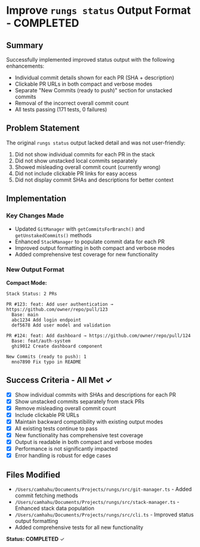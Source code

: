# Improve `rungs status` Output Format - COMPLETED

## Summary

Successfully implemented improved status output with the following enhancements:
- Individual commit details shown for each PR (SHA + description)
- Clickable PR URLs in both compact and verbose modes
- Separate "New Commits (ready to push)" section for unstacked commits
- Removal of the incorrect overall commit count
- All tests passing (171 tests, 0 failures)

## Problem Statement

The original `rungs status` output lacked detail and was not user-friendly:
1. Did not show individual commits for each PR in the stack
2. Did not show unstacked local commits separately  
3. Showed misleading overall commit count (currently wrong)
4. Did not include clickable PR links for easy access
5. Did not display commit SHAs and descriptions for better context

## Implementation

### Key Changes Made
- Updated `GitManager` with `getCommitsForBranch()` and `getUnstakedCommits()` methods
- Enhanced `StackManager` to populate commit data for each PR
- Improved output formatting in both compact and verbose modes
- Added comprehensive test coverage for new functionality

### New Output Format

**Compact Mode:**
```
Stack Status: 2 PRs

PR #123: feat: Add user authentication → https://github.com/owner/repo/pull/123
  Base: main
  abc1234 Add login endpoint
  def5678 Add user model and validation

PR #124: feat: Add dashboard → https://github.com/owner/repo/pull/124  
  Base: feat/auth-system
  ghi9012 Create dashboard component

New Commits (ready to push): 1
  mno7890 Fix typo in README
```

## Success Criteria - All Met ✓

- [x] Show individual commits with SHAs and descriptions for each PR
- [x] Show unstacked commits separately from stack PRs  
- [x] Remove misleading overall commit count
- [x] Include clickable PR URLs
- [x] Maintain backward compatibility with existing output modes
- [x] All existing tests continue to pass
- [x] New functionality has comprehensive test coverage
- [x] Output is readable in both compact and verbose modes
- [x] Performance is not significantly impacted
- [x] Error handling is robust for edge cases

## Files Modified
- `/Users/camhahu/Documents/Projects/rungs/src/git-manager.ts` - Added commit fetching methods
- `/Users/camhahu/Documents/Projects/rungs/src/stack-manager.ts` - Enhanced stack data population
- `/Users/camhahu/Documents/Projects/rungs/src/cli.ts` - Improved status output formatting
- Added comprehensive tests for all new functionality

**Status: COMPLETED** ✓